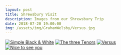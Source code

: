```yaml
---
layout: post
title: Shrewsbury Visit
description: Images from our Shrewsbury Trip
date: 2018-07-20 19:00:00
img: /assets/img/GrahamWelsby/Versus.jpg
---
```



<div class="lightboxgallery-gallery">
	<div class="img_row">
		<a class="lightboxgallery-gallery-item" href="{{ site.baseurl }}/assets/img/GrahamWelsby/Simple BW.jpg" target="_blank" data-title="Graham Welsby - Simple Black & White" data-alt="Graham Welsby">	
			<img class="col one" src="{{ site.baseurl }}/assets/img/GrahamWelsby/Simple BW.jpg" alt="Simple Black & White" title="Simple Black & White"/></a>
		<a class="lightboxgallery-gallery-item" href="{{ site.baseurl }}/assets/img/GrahamWelsby/The three Tenors.jpg" target="_blank" data-title="Graham Welsby - The Three Tenors" data-alt="Graham Welsby">	
			<img class="col one" src="{{ site.baseurl }}/assets/img/GrahamWelsby/The three Tenors.jpg" alt="The three Tenors" title="The three Tenors"/></a>
		<a class="lightboxgallery-gallery-item" href="{{ site.baseurl }}/assets/img/GrahamWelsby/Versus.jpg" target="_blank" data-title="Graham Welsby - Versus" data-alt="Graham Welsby">	
			<img class="col one" src="{{ site.baseurl }}/assets/img/GrahamWelsby/Versus.jpg" alt="Versus" title="Versus"/></a>
	</div>
	<div class="img_row">
		<a class="lightboxgallery-gallery-item" href="{{ site.baseurl }}/assets/img/GrahamWelsby/Nice to see you.jpg" target="_blank" data-title="Graham Welsby - Nice to see you." data-alt="Graham Welsby">
			<img class="col three" src="{{ site.baseurl }}/assets/img/GrahamWelsby/Nice to see you.jpg" alt="Nice to see you" title="Nice to see you"/></a>
	</div>

</div>